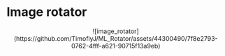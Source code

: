 # Image rotator

<div align="center" style="max-width: 500px;">
  ![image_rotator](https://github.com/TimofiyJ/ML_Rotator/assets/44300490/7f8e2793-0762-4fff-a621-90715f13a9eb)
</div>

